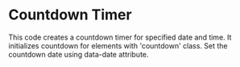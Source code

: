 # Countdown Timer
This code creates a countdown timer for specified date and time. It initializes countdown for elements with 'countdown' class. Set the countdown date using data-date attribute.
